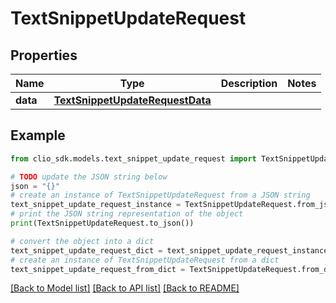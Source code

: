 # TextSnippetUpdateRequest


## Properties

Name | Type | Description | Notes
------------ | ------------- | ------------- | -------------
**data** | [**TextSnippetUpdateRequestData**](TextSnippetUpdateRequestData.md) |  | 

## Example

```python
from clio_sdk.models.text_snippet_update_request import TextSnippetUpdateRequest

# TODO update the JSON string below
json = "{}"
# create an instance of TextSnippetUpdateRequest from a JSON string
text_snippet_update_request_instance = TextSnippetUpdateRequest.from_json(json)
# print the JSON string representation of the object
print(TextSnippetUpdateRequest.to_json())

# convert the object into a dict
text_snippet_update_request_dict = text_snippet_update_request_instance.to_dict()
# create an instance of TextSnippetUpdateRequest from a dict
text_snippet_update_request_from_dict = TextSnippetUpdateRequest.from_dict(text_snippet_update_request_dict)
```
[[Back to Model list]](../README.md#documentation-for-models) [[Back to API list]](../README.md#documentation-for-api-endpoints) [[Back to README]](../README.md)


